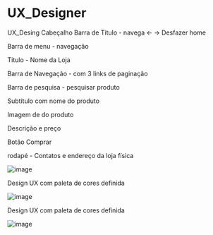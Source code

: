 # UX_Designer
UX_Desing 
Cabeçalho
Barra de Titulo  - navega <- -> Desfazer 
home 

Barra de menu -  navegação 

Titulo - Nome da Loja 

Barra de Navegação - com 3 links de paginação

Barra de pesquisa - pesquisar produto

Subtitulo com nome do produto 

Imagem de do produto 

Descrição  e preço 

Botão Comprar 

rodapé - Contatos e endereço da loja física

![image](https://github.com/edudias1972/UX_Designer/assets/80340034/78ae87e9-9b87-4439-940f-48b1b4b2b44f)



Design UX com paleta de cores definida 

![image](https://github.com/edudias1972/UX_Designer/assets/80340034/698a1e6d-ab9a-4d08-905e-e86e3c71dc87)


Design UX com paleta de cores definida

![image](https://github.com/edudias1972/UX_Designer/assets/80340034/f468f830-4ab5-4d42-9701-9d4a056a16b9)
